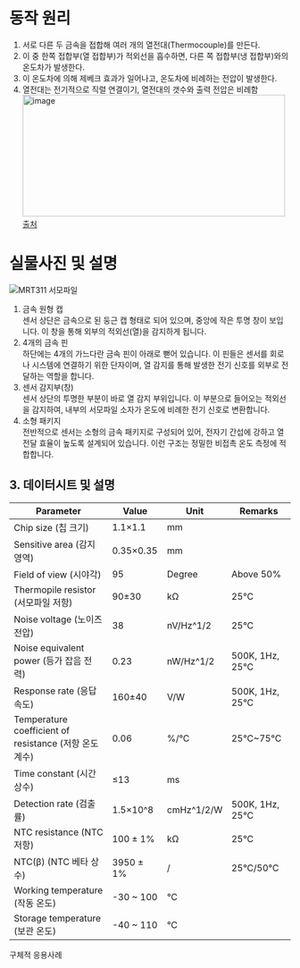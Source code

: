 # 동작 원리
1) 서로 다른 두 금속을 접합해 여러 개의 열전대(Thermocouple)를 만든다.
2) 이 중 한쪽 접합부(열 접합부)가 적외선을 흡수하면, 다른 쪽 접합부(냉 접합부)와의 온도차가 발생한다.
3) 이 온도차에 의해 제베크 효과가 일어나고, 온도차에 비례하는 전압이 발생한다.
4) 열전대는 전기적으로 직렬 연결이기, 열전대의 갯수와 출력 전압은 비례함
<img width="470" height="218" alt="image" src="https://github.com/user-attachments/assets/cc8e69cd-e379-4c2d-a3ad-07bfb79cbee9" />\
[출처](https://blog.naver.com/iotsensor/221584695795)



# 실물사진 및 설명  
![MRT311 서모파일](https://m.vctec.co.kr/web/product/big/202211/3a1b01043832e20e3b52843221e3193c.jpg)  
1. 금속 원형 캡  
센서 상단은 금속으로 된 둥근 캡 형태로 되어 있으며, 중앙에 작은 투명 창이 보입니다. 이 창을 통해 외부의 적외선(열)을 감지하게 됩니다.  
2. 4개의 금속 핀  
하단에는 4개의 가느다란 금속 핀이 아래로 뻗어 있습니다. 이 핀들은 센서를 회로나 시스템에 연결하기 위한 단자이며, 열 감지를 통해 발생한 전기 신호를 외부로 전달하는 역할을 합니다.  
3. 센서 감지부(창)  
센서 상단의 투명한 부분이 바로 열 감지 부위입니다. 이 부분으로 들어오는 적외선을 감지하여, 내부의 서모파일 소자가 온도에 비례한 전기 신호로 변환합니다.  
4. 소형 패키지  
전반적으로 센서는 소형의 금속 패키지로 구성되어 있어, 전자기 간섭에 강하고 열 전달 효율이 높도록 설계되어 있습니다. 이런 구조는 정밀한 비접촉 온도 측정에 적합합니다.  


## 3. 데이터시트 및 설명


| Parameter                              | Value        | Unit          | Remarks                |
|----------------------------------------|--------------|---------------|------------------------|
| Chip size (칩 크기)                     | 1.1×1.1      | mm            |                        |
| Sensitive area (감지 영역)             | 0.35×0.35    | mm            |                        |
| Field of view (시야각)                  | 95           | Degree        | Above 50%              |
| Thermopile resistor (서모파일 저항)     | 90±30        | kΩ            | 25°C                   |
| Noise voltage (노이즈 전압)             | 38           | nV/Hz^1/2     | 25°C                   |
| Noise equivalent power (등가 잡음 전력) | 0.23         | nW/Hz^1/2     | 500K, 1Hz, 25°C        |
| Response rate (응답 속도)              | 160±40       | V/W           | 500K, 1Hz, 25°C        |
| Temperature coefficient of resistance (저항 온도 계수) | 0.06 | %/°C | 25°C~75°C |
| Time constant (시간 상수)               | ≤13          | ms            |                        |
| Detection rate (검출률)                | 1.5×10^8     | cmHz^1/2/W    | 500K, 1Hz, 25°C        |
| NTC resistance (NTC 저항)              | 100 ± 1%     | kΩ            | 25°C                   |
| NTC(β) (NTC 베타 상수)                 | 3950 ± 1%    | /             | 25°C/50°C              |
| Working temperature (작동 온도)        | -30 ~ 100    | °C            |                        |
| Storage temperature (보관 온도)        | -40 ~ 110    | °C            |                        |

구체적 응용사례
